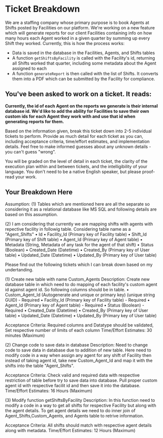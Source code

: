# Ticket Breakdown
We are a staffing company whose primary purpose is to book Agents at Shifts posted by Facilities on our platform. We're working on a new feature which will generate reports for our client Facilities containing info on how many hours each Agent worked in a given quarter by summing up every Shift they worked. Currently, this is how the process works:

- Data is saved in the database in the Facilities, Agents, and Shifts tables
- A function `getShiftsByFacility` is called with the Facility's id, returning all Shifts worked that quarter, including some metadata about the Agent assigned to each
- A function `generateReport` is then called with the list of Shifts. It converts them into a PDF which can be submitted by the Facility for compliance.

## You've been asked to work on a ticket. It reads:

**Currently, the id of each Agent on the reports we generate is their internal database id. We'd like to add the ability for Facilities to save their own custom ids for each Agent they work with and use that id when generating reports for them.**


Based on the information given, break this ticket down into 2-5 individual tickets to perform. Provide as much detail for each ticket as you can, including acceptance criteria, time/effort estimates, and implementation details. Feel free to make informed guesses about any unknown details - you can't guess "wrong".


You will be graded on the level of detail in each ticket, the clarity of the execution plan within and between tickets, and the intelligibility of your language. You don't need to be a native English speaker, but please proof-read your work.

## Your Breakdown Here
Assumption:
(1) Tables which are mentioned here are all the separate so considering it as a relational database like MS SQL and following details are based on this assumption.

(2) I am considering that currently we are mapping shifts with agents with repective facility in followig table. Considering table name as a "Agent_Shifts"
• Id
• Facility_Id (Primary key of Facility table)
• Shift_Id (Primary key of Shift table)
• Agent_Id (Primary key of Agent table)
• Metadata (String, Metadata of any task for the agent of that shift)
• Status (Boolean)
• Created_Date (Datetime)
• Created_By (Primary key of User table)
• Updated_Date (Datetime)
• Updated_By (Primary key of User table)


Please find out the following tickets which I can break down based on my undertanding.

(1) Create new table with name Custom_Agents
Description: Create new database table in which need to do mapping of each facility's custom agent id against agent id. So following columns should be in table.
• Custom_Agent_Id (Autogenerate and unique or primary key) (unique string GUID) - Required
• Facility_Id (Primary key of Facility table) - Required
• Agent_Id (Primary key of Agent table) - Required
• Status (Boolean) - Required
• Created_Date (Datetime)
• Created_By (Primary key of User table)
• Updated_Date (Datetime)
• Updated_By (Primary key of User table)

Acceptance Criteria: Required columns and Datatype should be validated, Set respective number of limits of each column
Time/Effort Estimates: 30 minutes (Maximum)

(2) Change code to save data in database
Description: Need to change code to save data in database due to addition of new table. Here need to modify code in a way when assign any agent for any shift of Facility then instead of taking agent id, take new Custom_Agent_Id and map it with the shifts into the table "Agent_Shifts". 

Acceptance Criteria: Check valid and required data with respective restriction of table before try to save data into database. Pull proper custom agent id with respective facilit id and then save it into the database.
Time/Effort Estimates: 16 Hours (Maximum)

(3) Modify function getShiftsByFacility 
Description: In this function need to modify a code in a way to get all shifts for respective Facility but along with the agent details. To get agent details we need to do inner join of Agent_Shifts,Custom_Agents, and Agents table to retrive information.

Acceptance Criteria: All shifts should match with respective agent details along with metadata.
Time/Effort Estimates: 12 Hours (Maximum)